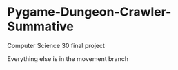 # Pygame-Dungeon-Crawler-Summative
Computer Science 30 final project

Everything else is in the movement branch
